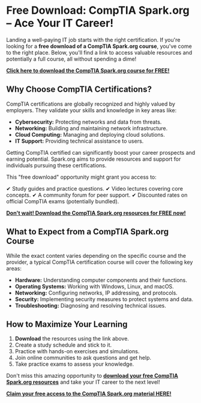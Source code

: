 # Free Download: CompTIA Spark.org – Ace Your IT Career!

Landing a well-paying IT job starts with the right certification. If you're looking for a **free download of a CompTIA Spark.org course**, you've come to the right place. Below, you'll find a link to access valuable resources and potentially a full course, all without spending a dime!

[**Click here to download the CompTIA Spark.org course for FREE!**](https://udemywork.com/comptia-spark-org)

## Why Choose CompTIA Certifications?

CompTIA certifications are globally recognized and highly valued by employers. They validate your skills and knowledge in key areas like:

*   **Cybersecurity:** Protecting networks and data from threats.
*   **Networking:** Building and maintaining network infrastructure.
*   **Cloud Computing:** Managing and deploying cloud solutions.
*   **IT Support:** Providing technical assistance to users.

Getting CompTIA certified can significantly boost your career prospects and earning potential. Spark.org aims to provide resources and support for individuals pursuing these certifications.

This "free download" opportunity might grant you access to:

✔ Study guides and practice questions.
✔ Video lectures covering core concepts.
✔ A community forum for peer support.
✔ Discounted rates on official CompTIA exams (potentially bundled).

[**Don't wait! Download the CompTIA Spark.org resources for FREE now!**](https://udemywork.com/comptia-spark-org)

## What to Expect from a CompTIA Spark.org Course

While the exact content varies depending on the specific course and the provider, a typical CompTIA certification course will cover the following key areas:

*   **Hardware:** Understanding computer components and their functions.
*   **Operating Systems:** Working with Windows, Linux, and macOS.
*   **Networking:** Configuring networks, IP addressing, and protocols.
*   **Security:** Implementing security measures to protect systems and data.
*   **Troubleshooting:** Diagnosing and resolving technical issues.

## How to Maximize Your Learning

1.  **Download** the resources using the link above.
2.  Create a study schedule and stick to it.
3.  Practice with hands-on exercises and simulations.
4.  Join online communities to ask questions and get help.
5.  Take practice exams to assess your knowledge.

Don't miss this amazing opportunity to **[download your free CompTIA Spark.org resources](https://udemywork.com/comptia-spark-org)** and take your IT career to the next level!

[**Claim your free access to the CompTIA Spark.org material HERE!**](https://udemywork.com/comptia-spark-org)
